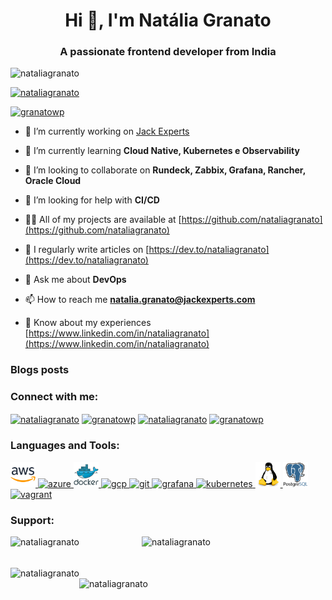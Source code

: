 <h1 align="center">Hi 👋, I'm Natália Granato</h1>
<h3 align="center">A passionate frontend developer from India</h3>

<p align="left"> <img src="https://komarev.com/ghpvc/?username=nataliagranato&label=Profile%20views&color=0e75b6&style=flat" alt="nataliagranato" /> </p>

<p align="left"> <a href="https://github.com/ryo-ma/github-profile-trophy"><img src="https://github-profile-trophy.vercel.app/?username=nataliagranato" alt="nataliagranato" /></a> </p>

<p align="left"> <a href="https://twitter.com/granatowp" target="blank"><img src="https://img.shields.io/twitter/follow/granatowp?logo=twitter&style=for-the-badge" alt="granatowp" /></a> </p>

- 🔭 I’m currently working on [Jack Experts](https://jackexperts.com)

- 🌱 I’m currently learning **Cloud Native, Kubernetes e Observability**

- 👯 I’m looking to collaborate on **Rundeck, Zabbix, Grafana, Rancher, Oracle Cloud**

- 🤝 I’m looking for help with **CI/CD**

- 👨‍💻 All of my projects are available at [https://github.com/nataliagranato](https://github.com/nataliagranato)

- 📝 I regularly write articles on [https://dev.to/nataliagranato](https://dev.to/nataliagranato)

- 💬 Ask me about **DevOps**

- 📫 How to reach me **natalia.granato@jackexperts.com**

- 📄 Know about my experiences [https://www.linkedin.com/in/nataliagranato](https://www.linkedin.com/in/nataliagranato)

### Blogs posts
<!-- BLOG-POST-LIST:START -->
<!-- BLOG-POST-LIST:END -->

<h3 align="left">Connect with me:</h3>
<p align="left">
<a href="https://dev.to/nataliagranato" target="blank"><img align="center" src="https://raw.githubusercontent.com/rahuldkjain/github-profile-readme-generator/master/src/images/icons/Social/devto.svg" alt="nataliagranato" height="30" width="40" /></a>
<a href="https://twitter.com/granatowp" target="blank"><img align="center" src="https://raw.githubusercontent.com/rahuldkjain/github-profile-readme-generator/master/src/images/icons/Social/twitter.svg" alt="granatowp" height="30" width="40" /></a>
<a href="https://linkedin.com/in/nataliagranato" target="blank"><img align="center" src="https://raw.githubusercontent.com/rahuldkjain/github-profile-readme-generator/master/src/images/icons/Social/linked-in-alt.svg" alt="nataliagranato" height="30" width="40" /></a>
<a href="https://instagram.com/granatowp" target="blank"><img align="center" src="https://raw.githubusercontent.com/rahuldkjain/github-profile-readme-generator/master/src/images/icons/Social/instagram.svg" alt="granatowp" height="30" width="40" /></a>
</p>

<h3 align="left">Languages and Tools:</h3>
<p align="left"> <a href="https://aws.amazon.com" target="_blank" rel="noreferrer"> <img src="https://raw.githubusercontent.com/devicons/devicon/master/icons/amazonwebservices/amazonwebservices-original-wordmark.svg" alt="aws" width="40" height="40"/> </a> <a href="https://azure.microsoft.com/en-in/" target="_blank" rel="noreferrer"> <img src="https://www.vectorlogo.zone/logos/microsoft_azure/microsoft_azure-icon.svg" alt="azure" width="40" height="40"/> </a> <a href="https://www.docker.com/" target="_blank" rel="noreferrer"> <img src="https://raw.githubusercontent.com/devicons/devicon/master/icons/docker/docker-original-wordmark.svg" alt="docker" width="40" height="40"/> </a> <a href="https://cloud.google.com" target="_blank" rel="noreferrer"> <img src="https://www.vectorlogo.zone/logos/google_cloud/google_cloud-icon.svg" alt="gcp" width="40" height="40"/> </a> <a href="https://git-scm.com/" target="_blank" rel="noreferrer"> <img src="https://www.vectorlogo.zone/logos/git-scm/git-scm-icon.svg" alt="git" width="40" height="40"/> </a> <a href="https://grafana.com" target="_blank" rel="noreferrer"> <img src="https://www.vectorlogo.zone/logos/grafana/grafana-icon.svg" alt="grafana" width="40" height="40"/> </a> <a href="https://kubernetes.io" target="_blank" rel="noreferrer"> <img src="https://www.vectorlogo.zone/logos/kubernetes/kubernetes-icon.svg" alt="kubernetes" width="40" height="40"/> </a> <a href="https://www.linux.org/" target="_blank" rel="noreferrer"> <img src="https://raw.githubusercontent.com/devicons/devicon/master/icons/linux/linux-original.svg" alt="linux" width="40" height="40"/> </a> <a href="https://www.postgresql.org" target="_blank" rel="noreferrer"> <img src="https://raw.githubusercontent.com/devicons/devicon/master/icons/postgresql/postgresql-original-wordmark.svg" alt="postgresql" width="40" height="40"/> </a> <a href="https://www.vagrantup.com/" target="_blank" rel="noreferrer"> <img src="https://www.vectorlogo.zone/logos/vagrantup/vagrantup-icon.svg" alt="vagrant" width="40" height="40"/> </a> </p>

<h3 align="left">Support:</h3>
<p><a href="https://www.buymeacoffee.com/nataliagranato"> <img align="left" src="https://cdn.buymeacoffee.com/buttons/v2/default-yellow.png" height="50" width="210" alt="nataliagranato" /></a><a href="https://ko-fi.com/nataliagranato"> <img align="left" src="https://cdn.ko-fi.com/cdn/kofi3.png?v=3" height="50" width="210" alt="nataliagranato" /></a></p><br><br>

<p><img align="left" src="https://github-readme-stats.vercel.app/api/top-langs?username=nataliagranato&show_icons=true&locale=en&layout=compact" alt="nataliagranato" /></p>

<p>&nbsp;<img align="center" src="https://github-readme-stats.vercel.app/api?username=nataliagranato&show_icons=true&locale=en" alt="nataliagranato" /></p>

